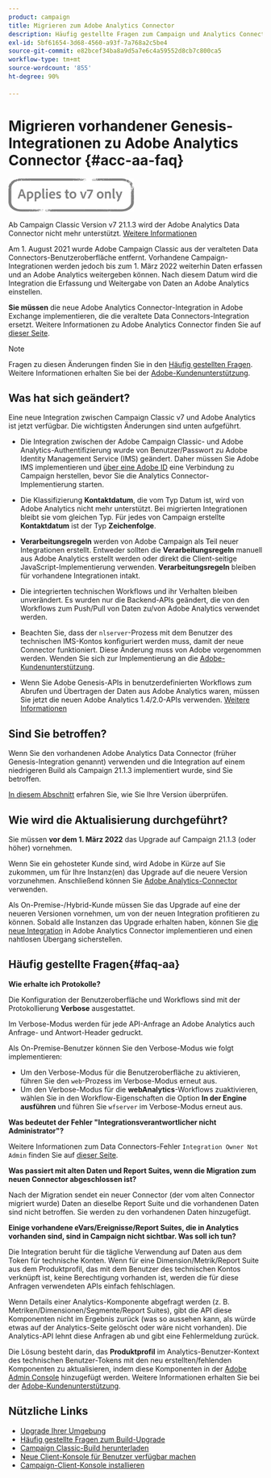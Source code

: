 ```yaml
---
product: campaign
title: Migrieren zum Adobe Analytics Connector
description: Häufig gestellte Fragen zum Campaign und Analytics Connector
exl-id: 5bf61654-3d68-4560-a93f-7a768a2c5be4
source-git-commit: e82bcef34ba8a9d5a7e6c4a59552d8cb7c800ca5
workflow-type: tm+mt
source-wordcount: '855'
ht-degree: 90%

---
```


# Migrieren vorhandener Genesis-Integrationen zu Adobe Analytics Connector {#acc-aa-faq}

![](../../assets/v7-only.svg)

Ab Campaign Classic Version v7 21.1.3 wird der Adobe Analytics Data Connector nicht mehr unterstützt. [Weitere Informationen](https://experienceleague.adobe.com/docs/analytics/import/dataconnectors/data-connectors-eol.html?lang=de)

Am 1. August 2021 wurde Adobe Campaign Classic aus der veralteten Data Connectors-Benutzeroberfläche entfernt. Vorhandene Campaign-Integrationen werden jedoch bis zum 1. März 2022 weiterhin Daten erfassen und an Adobe Analytics weitergeben können. Nach diesem Datum wird die Integration die Erfassung und Weitergabe von Daten an Adobe Analytics einstellen.

**Sie müssen** die neue Adobe Analytics Connector-Integration in Adobe Exchange implementieren, die die veraltete Data Connectors-Integration ersetzt. Weitere Informationen zu Adobe Analytics Connector finden Sie auf [dieser Seite](../../platform/using/adobe-analytics-connector.md).

>[!NOTE]
>
>Fragen zu diesen Änderungen finden Sie in den [Häufig gestellten Fragen](#faq-aa). Weitere Informationen erhalten Sie bei der [Adobe-Kundenunterstützung](https://helpx.adobe.com/de/enterprise/admin-guide.html/enterprise/using/support-for-experience-cloud.ug.html).

## Was hat sich geändert?

Eine neue Integration zwischen Campaign Classic v7 und Adobe Analytics ist jetzt verfügbar. Die wichtigsten Änderungen sind unten aufgeführt.

* Die Integration zwischen der Adobe Campaign Classic- und Adobe Analytics-Authentifizierung wurde von Benutzer/Passwort zu Adobe Identity Management Service (IMS) geändert. Daher müssen Sie Adobe IMS implementieren und [über eine Adobe ID](../../integrations/using/about-adobe-id.md) eine Verbindung zu Campaign herstellen, bevor Sie die Analytics Connector-Implementierung starten.

* Die Klassifizierung **Kontaktdatum**, die vom Typ Datum ist, wird von Adobe Analytics nicht mehr unterstützt. Bei migrierten Integrationen bleibt sie vom gleichen Typ. Für jedes von Campaign erstellte **Kontaktdatum** ist der Typ **Zeichenfolge**.

* **Verarbeitungsregeln** werden von Adobe Campaign als Teil neuer Integrationen erstellt. Entweder sollten die **Verarbeitungsregeln** manuell aus Adobe Analytics erstellt werden oder direkt die Client-seitige JavaScript-Implementierung verwenden. **Verarbeitungsregeln** bleiben für vorhandene Integrationen intakt.

* Die integrierten technischen Workflows und ihr Verhalten bleiben unverändert. Es wurden nur die Backend-APIs geändert, die von den Workflows zum Push/Pull von Daten zu/von Adobe Analytics verwendet werden.

* Beachten Sie, dass der `nlserver`-Prozess mit dem Benutzer des technischen IMS-Kontos konfiguriert werden muss, damit der neue Connector funktioniert. Diese Änderung muss von Adobe vorgenommen werden. Wenden Sie sich zur Implementierung an die [Adobe-Kundenunterstützung](https://helpx.adobe.com/enterprise/admin-guide.html/enterprise/using/support-for-experience-cloud.ug.html).

* Wenn Sie Adobe Genesis-APIs in benutzerdefinierten Workflows zum Abrufen und Übertragen der Daten aus Adobe Analytics waren, müssen Sie jetzt die neuen Adobe Analytics 1.4/2.0-APIs verwenden. [Weitere Informationen](https://adobeexchangeec.zendesk.com/hc/de-de/articles/360047148832-Replacements-for-Data-Connector-API-calls)

## Sind Sie betroffen?

Wenn Sie den vorhandenen Adobe Analytics Data Connector (früher Genesis-Integration genannt) verwenden und die Integration auf einem niedrigeren Build als Campaign 21.1.3 implementiert wurde, sind Sie betroffen.

[In diesem Abschnitt](../../platform/using/launching-adobe-campaign.md#getting-your-campaign-version) erfahren Sie, wie Sie Ihre Version überprüfen.

## Wie wird die Aktualisierung durchgeführt?

Sie müssen **vor dem 1. März 2022** das Upgrade auf Campaign 21.1.3 (oder höher) vornehmen.

Wenn Sie ein gehosteter Kunde sind, wird Adobe in Kürze auf Sie zukommen, um für Ihre Instanz(en) das Upgrade auf die neuere Version vorzunehmen. Anschließend können Sie [Adobe Analytics-Connector](../../platform/using/adobe-analytics-connector.md) verwenden.

Als On-Premise-/Hybrid-Kunde müssen Sie das Upgrade auf eine der neueren Versionen vornehmen, um von der neuen Integration profitieren zu können.
Sobald alle Instanzen das Upgrade erhalten haben, können Sie [die neue Integration](../../platform/using/adobe-analytics-provisioning.md) in Adobe Analytics Connector implementieren und einen nahtlosen Übergang sicherstellen.

## Häufig gestellte Fragen{#faq-aa}

**Wie erhalte ich Protokolle?**

Die Konfiguration der Benutzeroberfläche und Workflows sind mit der Protokollierung **Verbose** ausgestattet.

Im Verbose-Modus werden für jede API-Anfrage an Adobe Analytics auch Anfrage- und Antwort-Header gedruckt.

Als On-Premise-Benutzer können Sie den Verbose-Modus wie folgt implementieren:

* Um den Verbose-Modus für die Benutzeroberfläche zu aktivieren, führen Sie den `web`-Prozess im Verbose-Modus erneut aus.
* Um den Verbose-Modus für die **webAnalytics**-Workflows zuaktivieren, wählen Sie in den Workflow-Eigenschaften die Option **In der Engine ausführen** und führen Sie `wfserver` im Verbose-Modus erneut aus.

**Was bedeutet der Fehler &quot;Integrationsverantwortlicher nicht Administrator&quot;?**

Weitere Informationen zum Data Connectors-Fehler `Integration Owner Not Admin` finden Sie auf [dieser Seite](https://adobeexchangeec.zendesk.com/hc/de-de/articles/360035167932-Adobe-Analytics-Data-Connectors-Integration-Owner-Not-Admin-Error).

**Was passiert mit alten Daten und Report Suites, wenn die Migration zum neuen Connector abgeschlossen ist?**

Nach der Migration sendet ein neuer Connector (der vom alten Connector migriert wurde) Daten an dieselbe Report Suite und die vorhandenen Daten sind nicht betroffen. Sie werden zu den vorhandenen Daten hinzugefügt.

**Einige vorhandene eVars/Ereignisse/Report Suites, die in Analytics vorhanden sind, sind in Campaign nicht sichtbar. Was soll ich tun?**

Die Integration beruht für die tägliche Verwendung auf Daten aus dem Token für technische Konten. Wenn für eine Dimension/Metrik/Report Suite aus dem Produktprofil, das mit dem Benutzer des technischen Kontos verknüpft ist, keine Berechtigung vorhanden ist, werden die für diese Anfragen verwendeten APIs einfach fehlschlagen.

Wenn Details einer Analytics-Komponente abgefragt werden (z. B. Metriken/Dimensionen/Segmente/Report Suites), gibt die API diese Komponenten nicht im Ergebnis zurück (was so aussehen kann, als würde etwas auf der Analytics-Seite gelöscht oder wäre nicht vorhanden). Die Analytics-API lehnt diese Anfragen ab und gibt eine Fehlermeldung zurück.

Die Lösung besteht darin, das **Produktprofil** im Analytics-Benutzer-Kontext des technischen Benutzer-Tokens mit den neu erstellten/fehlenden Komponenten zu aktualisieren, indem diese Komponenten in der [Adobe Admin Console](https://adminconsole.adobe.com/) hinzugefügt werden. Weitere Informationen erhalten Sie bei der [Adobe-Kundenunterstützung](https://helpx.adobe.com/enterprise/admin-guide.html/enterprise/using/support-for-experience-cloud.ug.html).

## Nützliche Links

* [Upgrade Ihrer Umgebung](../../production/using/build-upgrade.md)
* [Häufig gestellte Fragen zum Build-Upgrade](../../platform/using/faq-build-upgrade.md)
* [Campaign Classic-Build herunterladen](https://experience.adobe.com/#/downloads/content/software-distribution/de/campaign.html)
* [Neue Client-Konsole für Benutzer verfügbar machen](../../installation/using/client-console-availability-for-windows.md)
* [Campaign-Client-Konsole installieren](../../installation/using/installing-the-client-console.md)
